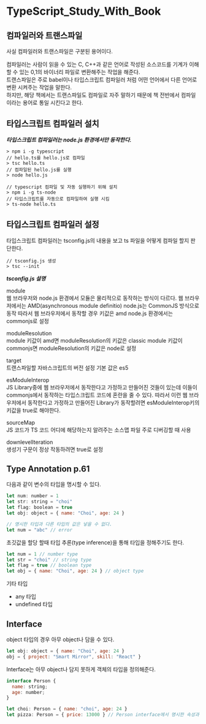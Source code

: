 # TypeScript_Study_With_Book

## 컴파일러와 트랜스파일

사실 컴파일러와 트랜스파일은 구분된 용어이다.

컴파일러는 사람이 읽을 수 있는 C, C++과 같은 언어로 작성된 소스코드를 기계가 이해할 수 있는 0,1의 바이너리 파일로 변환해주는 작업을 해준다.  
트랜스파일은 주로 babel이나 타입스크립트 컴파일러 처럼 어떤 언어에서 다른 언어로 변환 시켜주는 작업을 말한다.  
하지만, 해당 책에서는 트랜스파일도 컴파일로 자주 말하기 때문에 책 전반에서 컴파일이라는 용어로 통일 시킨다고 한다.

## 타입스크립트 컴파일러 설치

**_타입스크립트 컴파일러는 node.js 환경에서만 동작한다._**

```
> npm i -g typescript
// hello.ts를 hello.js로 컴파일
> tsc hello.ts
// 컴파일된 hello.js를 실행
> node hello.js
```

```
// typescript 컴파일 및 자동 실행하기 위해 설치
> npm i -g ts-node
// 타입스크립트를 자동으로 컴파일하여 실행 시킴
> ts-node hello.ts
```

## 타입스크립트 컴파일러 설정

타입스크립트 컴파일러는 tsconfig.js의 내용을 보고 ts 파일을 어떻게 컴파일 할지 판단한다.

```
// tsconfig.js 생성
> tsc --init
```

**_tsconfig.js 설명_**

module  
웹 브라우저와 node.js 환경에서 모듈은 물리적으로 동작하는 방식이 다르다.
웹 브라우저에서는 AMD(asynchronous module definitio) node.js는 CommonJS 방식으로 동작
따라서 웹 브라우저에서 동작할 경우 키값은 amd node.js 환경에서는 commonjs로 설정

moduleResolution  
module 키값이 amd면 moduleResolution의 키값은 classic
module 키값이 commonjs면 moduleResolution의 키값은 node로 설정

target  
트랜스파일할 자바스크립트의 버전 설정 기본 값은 es5

esModuleInterop  
JS Library중에 웹 브라우저에서 동작한다고 가정하고 만들어진 것들이 있는데 이들이 commonjs에서 동작하는 타입스크립트 코드에 혼란을 줄 수 있다.
따라서 이런 웹 브라우저에서 동작한다고 가정하고 만들어진 Library가 동작할려면 esModuleInterop키의 키값을 true로 해야한다.

sourceMap  
JS 코드가 TS 코드 어디에 해당하는지 알려주는 소스맵 파일 주로 디버깅할 때 사용

downlevelIteration  
생성기 구문이 정상 작동하려면 true로 설정

## Type Annotation p.61

다음과 같이 변수의 타입을 명시할 수 있다.

```javascript
let num: number = 1
let str: string = "choi"
let flag: boolean = true
let obj: object = { name: "Choi", age: 24 }

// 명시한 타입과 다른 타입의 값은 넣을 수 없다.
let num = "abc" // error
```

초깃값을 할당 할때 타입 추론(type inference)을 통해 타입을 정해주기도 한다.

```javascript
let num = 1 // number type
let str = "choi" // string type
let flag = true // boolean type
let obj = { name: "Choi", age: 24 } // object type
```

기타 타입

- any 타입
- undefined 타입

## Interface

object 타입의 경우 아무 object나 담을 수 있다.

```javascript
let obj: object = { name: "Choi", age: 24 }
obj = { project: "Smart Mirror", skill: "React" }
```

Interface는 아무 object나 담지 못하게 객체의 타입을 정의해준다.

```javascript
interface Person {
  name: string;
  age: number;
}

let choi: Person = { name: "choi", age: 24 }
let pizza: Person = { price: 13000 } // Person interface에서 명시한 속성과 속성 타입을 만족하지 못해서 error
```
